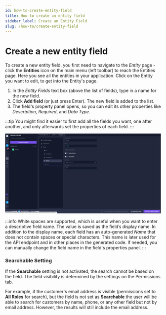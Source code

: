 ```yaml
---
id: how-to-create-entity-field
title: How to create an entity field
sidebar_label: Create an Entity Field
slug: /how-to/create-entity-field
---
```


# Create a new entity field

To create a new entity field, you first need to navigate to the _Entity_ page - click the **Entities** icon on the main menu (left toolbar) to reach the Entities page. Here you see all the entities in your application. Click on the Entity you want to edit, to get into the Entity's page.

1. In the _Entity Fields_ text box (above the list of fields), type in a name for the new field.
2. Click **Add field** (or just press Enter). The new field is added to the list.
3. The field's property panel opens, so you can edit its other properties like _Description_, _Required_, and _Data Type_.

:::tip
You might find it easier to first add all the fields you want, one after another, and only afterwards set the properties of each field.
:::

![](../getting-started/assets/pic-3.jpg)


:::info
White spaces are supported, which is useful when you want to enter a descriptive field name. The value is saved as the field’s display name.
In addition to the display name, each field has an auto-generated _Name_ that does not contain spaces or special characters. This name is later used for the API endpoint and in other places in the generated code.
If needed, you can manually change the field name in the field's properties panel.
:::
 
 ### Searchable Setting

 If the **Searchable** setting is not activated, the search cannot be based on the field. The field visibility is determined by the settings on the Permissions tab. 

For example, if the customer's email address is visible (permissions set to **All Roles** for search), but the field is not set as **Searchable** the user will be able to search for customers by name, phone, or any other field but not by email address. However, the results will still include the email address.
